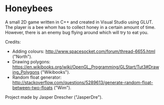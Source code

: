 # Honeybees

A small 2D game written in C++ and created in Visual Studio using GLUT.
The player is a bee whom has to collect honey in a certain amount of time. 
However, there is an enemy bug flying around which will try to eat you.

Credits:

- Adding colours: http://www.spacesocket.com/forum/thread-6655.html ("North").
- Drawing polygons: https://en.wikibooks.org/wiki/OpenGL_Programming/GLStart/Tut3#Drawing_Polygons ("Wikibooks").
- Random float generator: http://stackoverflow.com/questions/5289613/generate-random-float-between-two-floats ("Wim").

Project made by Jasper Drescher ("JasperDre").
